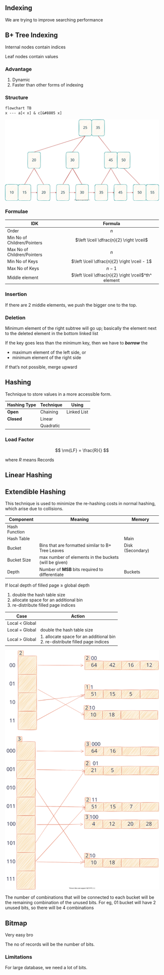 ## Indexing

We are trying to improve searching performance

## B+ Tree Indexing

Internal nodes contain indices

Leaf nodes contain values

### Advantage

1. Dynamic
2. Faster than other forms of indexing

### Structure

```mermaid
flowchart TB
x --- a[< x] & c[&#8805 x]
```

![B+_Tree](assets/B+_Tree.svg)

### Formulae

| IDK                         |                        Formula                        |
| --------------------------- | :---------------------------------------------------: |
| Order                       |                          $n$                          |
| Min No of Children/Pointers |       $\left \lceil \dfrac{n}{2} \right \rceil$       |
| Max No of Children/Pointers |                          $n$                          |
| Min No of Keys              |     $\left \lceil \dfrac{n}{2} \right \rceil - 1$     |
| Max No of Keys              |                         $n-1$                         |
| Middle element              | $\left \lceil \dfrac{n}{2} \right \rceil$^th^ element |

### Insertion

If there are 2 middle elements, we push the bigger one to the top.

### Deletion

Minimum element of the right subtree will go up; basically the element next to the deleted element in the bottom linked list

If the key goes less than the minimum key, then we have to ***borrow*** the

- maximum element of the left side, or
- minimum element of the right side

if that’s not possible, merge upward

## Hashing

Technique to store values in a more accessible form.

| Hashing Type | Technique | Using       |
| ------------ | --------- | ----------- |
| **Open**     | Chaining  | Linked List |
| **Closed**   | Linear    |             |
|              | Quadratic |             |

### Load Factor

$$
\rm{LF} = \frac{R}{}
$$

where $R$ means Records

## Linear Hashing

## Extendible Hashing

This technique is used to minimize the re-hashing costs in normal hashing, which arise due to collisions.

| Component     | Meaning                                                    | Memory           |
| ------------- | ---------------------------------------------------------- | ---------------- |
| Hash Function |                                                            |                  |
| Hash Table    |                                                            | Main             |
| Bucket        | Bins that are formatted similar to B+ Tree Leaves          | Disk (Secondary) |
| Bucket Size   | max number of elements in the buckets<br />(will be given) |                  |
| Depth         | Number of **MSB** bits required to differentiate           | Buckets          |

If local depth of filled page $\ge$ global depth

1. double the hash table size
2. allocate space for an additional bin
3. re-distribute filled page indices

|       Case       | Action                                                       |
| :--------------: | ------------------------------------------------------------ |
| Local $<$ Global |                                                              |
| Local $=$ Global | double the hash table size                                   |
| Local $>$ Global | 1. allocate space for an additional bin<br/>2. re-distribute filled page indices |

![](assets/extendible_hashing.svg)

The number of combinations that will be connected to each bucket will be the remaining combination of the unused bits. For eg, $01$ bucket will have 2 unused bits, so there will be 4 combinations

## Bitmap

Very easy bro

The no of records will be the number of bits.

### Limitations

For large database, we need a lot of bits.
